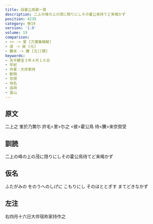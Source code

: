 ```yaml
---
title: 詠霍公鳥歌一首
description: 二上の峰の上の茂に隠りにしその霍公鳥待てど来鳴かず
position: 4239
category: 巻19
version: '1.0'
volume: 19
comparison:
- <> -> 里 [万葉集略解]
- 波 -> 彼 [元]
- 騰末 -> 騰 [元][類]
keywords:
- 天平勝宝３年４月１６日
- 年紀
- 作者：大伴家持
- 動物
- 怨恨
- 地名
- 高岡
- 富山
---
```


## 原文

二上之 峯於乃繁尓 許毛<里>尓之 <彼>霍公鳥 待<騰>来奈賀受

## 訓読

二上の峰の上の茂に隠りにしその霍公鳥待てど来鳴かず

## 仮名

ふたがみの をのうへのしげに こもりにし そのほととぎす まてどきなかず

## 左注

右四月十六日大伴宿祢家持作之
